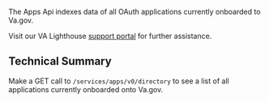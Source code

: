 The Apps Api indexes data of all OAuth applications currently onboarded to Va.gov.

Visit our VA Lighthouse [support portal](https://developer.va.gov/support) for further assistance.

## Technical Summary
Make a GET call to `/services/apps/v0/directory` to see a list of all applications currently onboarded onto  Va.gov.

